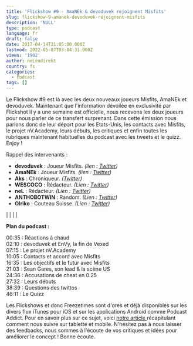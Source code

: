 ```yaml
---
title: 'Flickshow #9 - AmaNEk & devoduvek rejoignent Misfits'
slug: flickshow-9-amanek-devoduvek-rejoignent-misfits
description: 'NULL'
type: podcast
language: fr
draft: false
date: 2017-04-14T21:05:00.000Z
lastmod: 2022-05-07T03:04:31.000Z
views: '1902'
author: neLendirekt
country: fs
categories:
  - Podcast
tags: []
---
```

Le Flickshow #9 est là avec les deux nouveaux joueurs Misfits, AmaNEk et devoduvek. Maintenant que l'information dévoilée en exclusivité par Flickshot il y a une semaine est officielle, nous recevons les deux joueurs pour nous parler de ce transfert surprenant. Dans cette émission nous parlons donc de leur départ pour les Etats-Unis, les contacts avec Misfits, le projet nV.Academy, leurs débuts, les critiques et enfin toutes les rubriques maintenant habituelles du podcast avec les tweets et le quizz. Enjoy !

Rappel des intervenants :

* **devoduvek** : Joueur Misfits. _(lien : [Twitter](https://twitter.com/MSF%5Fdevoduvek))_
* **AmaNEk** : Joueur Misfits. _(lien : [Twitter](https://twitter.com/MSF%5FAmaNEk))_
* **Aks** : Chroniqueur. _([Twitter](https://twitter.com/Aks%5Fcsgo))_
* **WESCOCO** : Rédacteur. _(Lien : [Twitter](https://twitter.com/WESCOCO%5F))_
* **neL** : Rédacteur. _(Lien : [Twitter](https://twitter.com/neLendirekt))_
* **ANTHOBOTWIN** : Random. _(Lien : [Twitter](https://twitter.com/AnthobotwiN))_
* **Olriko** : Couteau Suisse. _(Lien : [Twitter](https://twitter.com/Olriko%5F42))_

|  |
|  |

  
**Plan du podcast :**

00:35 : Réactions à chaud  
02:10 : devoduvek et EnVy, la fin de Vexed  
07:15 : Le projet nV.Academy  
10:05 : Contacts et accord avec Misfits  
16:35 : Les objectifs et le futur avec Misfits  
21:03 : Sean Gares, son lead & la scène US  
24:36 : Accusations de cheat en 0.25  
27:32 : Leurs débuts  
38:39 : Questions des twittos  
46:11 : Le Quizz

Les Flickshows et donc Freezetimes sont d'ores et déjà disponibles sur les divers flux iTunes pour iOS et sur les applications Android comme Podcast Addict. Pour en savoir plus sur ce sujet, voici [notre article ](https:///flash/comment-ecouter-le-flickshow-sur-telephone-et-tablette/209)récapitulant comment nous suivre sur tablette et mobile. N'hésitez pas à nous laisser des feedbacks, nous sommes à l'écoute de vos critiques et idées pour améliorer le concept ! Bonne écoute.

